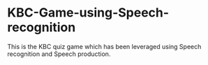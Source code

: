 # KBC-Game-using-Speech-recognition
This is the KBC quiz game which has been leveraged using Speech recognition and Speech production.
